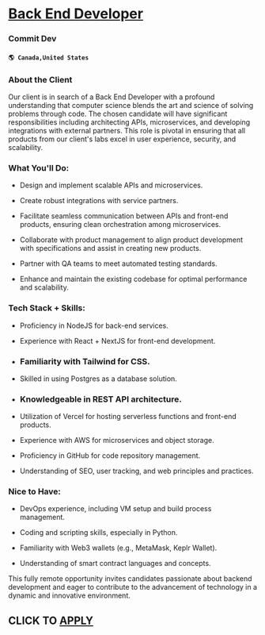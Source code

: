 # [Back End Developer](https://www.remotewlb.com/apply/back-end-developer-85381)  
### Commit Dev  
#### `🌎 Canada,United States`  

### About the Client

Our client is in search of a Back End Developer with a profound understanding that computer science blends the art and science of solving problems through code. The chosen candidate will have significant responsibilities including architecting APIs, microservices, and developing integrations with external partners. This role is pivotal in ensuring that all products from our client's labs excel in user experience, security, and scalability.

### What You'll Do:

  * Design and implement scalable APIs and microservices.

  * Create robust integrations with service partners.

  * Facilitate seamless communication between APIs and front-end products, ensuring clean orchestration among microservices.

  * Collaborate with product management to align product development with specifications and assist in creating new products.

  * Partner with QA teams to meet automated testing standards.

  * Enhance and maintain the existing codebase for optimal performance and scalability.

### Tech Stack + Skills:

  * Proficiency in NodeJS for back-end services.

  * Experience with React + NextJS for front-end development.

  * ### Familiarity with Tailwind for CSS.

  * Skilled in using Postgres as a database solution.

  * ### Knowledgeable in REST API architecture.

  * Utilization of Vercel for hosting serverless functions and front-end products.

  * Experience with AWS for microservices and object storage.

  * Proficiency in GitHub for code repository management.

  * Understanding of SEO, user tracking, and web principles and practices.

### Nice to Have:

  * DevOps experience, including VM setup and build process management.

  * Coding and scripting skills, especially in Python.

  * Familiarity with Web3 wallets (e.g., MetaMask, Keplr Wallet).

  * Understanding of smart contract languages and concepts.

This fully remote opportunity invites candidates passionate about backend development and eager to contribute to the advancement of technology in a dynamic and innovative environment.

  
## CLICK TO [APPLY](https://www.remotewlb.com/apply/back-end-developer-85381)

